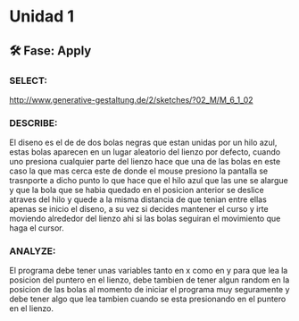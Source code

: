 # Unidad 1

## 🛠 Fase: Apply

###  SELECT:
http://www.generative-gestaltung.de/2/sketches/?02_M/M_6_1_02
### DESCRIBE:
El diseno es el de de dos bolas negras que estan unidas por un hilo azul, estas bolas aparecen en un lugar aleatorio del lienzo por defecto, cuando uno presiona cualquier parte del lienzo hace  que una de las bolas en este caso la que mas cerca este de donde el mouse presiono la pantalla se trasnporte a dicho punto lo que hace que el hilo azul que las une se alargue y que la bola que se habia quedado en el posicion anterior se deslice atraves del hilo y quede a la misma distancia de que tenian entre ellas apenas se inicio el diseno, a su vez si decides mantener el curso y irte moviendo alrededor del lienzo ahi si las bolas seguiran el movimiento que haga el cursor.

### ANALYZE:
El programa debe tener unas variables tanto en x como en y para que lea la posicion del puntero en el lienzo, debe tambien de tener algun random en la posicion de las bolas al momento de iniciar el programa muy seguramente y debe tener algo que lea tambien cuando se esta presionando en el puntero en el lienzo.

